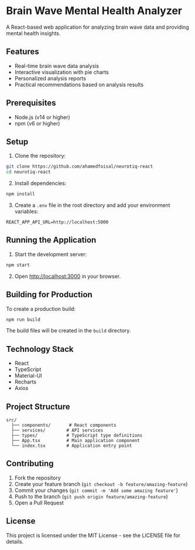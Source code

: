 # Brain Wave Mental Health Analyzer

A React-based web application for analyzing brain wave data and providing mental health insights.

## Features

- Real-time brain wave data analysis
- Interactive visualization with pie charts
- Personalized analysis reports
- Practical recommendations based on analysis results

## Prerequisites

- Node.js (v14 or higher)
- npm (v6 or higher)

## Setup

1. Clone the repository:
```bash
git clone https://github.com/ahamedfoisal/neurotiq-react
cd neurotiq-react
```

2. Install dependencies:
```bash
npm install
```

3. Create a `.env` file in the root directory and add your environment variables:
```
REACT_APP_API_URL=http://localhost:5000
```

## Running the Application

1. Start the development server:
```bash
npm start
```

2. Open [http://localhost:3000](http://localhost:3000) in your browser.

## Building for Production

To create a production build:

```bash
npm run build
```

The build files will be created in the `build` directory.

## Technology Stack

- React
- TypeScript
- Material-UI
- Recharts
- Axios

## Project Structure

```
src/
  ├── components/       # React components
  ├── services/        # API services
  ├── types/           # TypeScript type definitions
  ├── App.tsx          # Main application component
  └── index.tsx        # Application entry point
```

## Contributing

1. Fork the repository
2. Create your feature branch (`git checkout -b feature/amazing-feature`)
3. Commit your changes (`git commit -m 'Add some amazing feature'`)
4. Push to the branch (`git push origin feature/amazing-feature`)
5. Open a Pull Request

## License

This project is licensed under the MIT License - see the LICENSE file for details.
